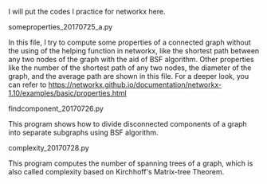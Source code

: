 I will put the codes I practice for networkx here.


someproperties_20170725_a.py

In this file, I try to compute some properties of a connected graph without the using of the helping function in networkx, like the shortest path between any two nodes of the graph with the aid of BSF algorithm. Other properties like the number of the shortest path of any two nodes, the diameter of the graph, and the average path are shown in this file.
For a deeper look, you can refer to https://networkx.github.io/documentation/networkx-1.10/examples/basic/properties.html


findcomponent_20170726.py

This program shows how to divide disconnected components of a graph into separate subgraphs using BSF algorithm.  


complexity_20170728.py

This program computes the number of spanning trees of a graph, which is also called complexity based on Kirchhoff's Matrix-tree Theorem.
